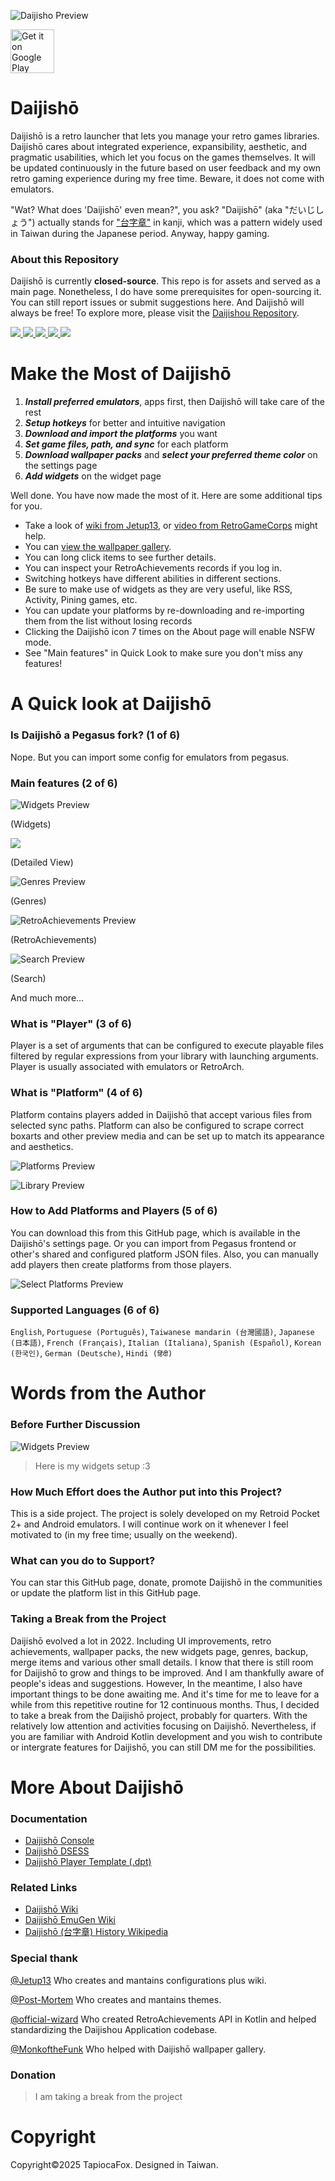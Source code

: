 ![Daijisho Preview](/imgs/cover_new.png)

<a href='https://play.google.com/store/apps/details?id=com.magneticchen.daijishou'><img alt='Get it on Google Play' src='https://cdn.rawgit.com/steverichey/google-play-badge-svg/master/img/en_get.svg' height='70px'/></a>

# Daijishō

Daijishō is a retro launcher that lets you manage your retro games libraries. Daijishō cares about integrated experience, expansibility, aesthetic, and pragmatic usabilities, which let you focus on the games themselves. It will be updated continuously in the future based on user feedback and my own retro gaming experience during my free time. Beware, it does not come with emulators.

"Wat? What does 'Daijishō' even mean?", you ask? "Daijishō" (aka "だいじしょう") actually stands for ["台字章"](https://zh.wikipedia.org/wiki/%E8%87%BA%E7%81%A3%E7%B8%BD%E7%9D%A3%E5%BA%9C%E6%96%87%E5%AE%98%E6%9C%8D%E8%A3%9D) in kanji, which was a pattern widely used in Taiwan during the Japanese period. Anyway, happy gaming.

### About this Repository
Daijishō is currently **closed-source**. This repo is for assets and served as a main page. Nonetheless, I do have some prerequisites for open-sourcing it. You can still report issues or submit suggestions here. And Daijishō will always be free! To explore more, please visit the [Daijishou Repository](https://github.com/Daijishou).

<a href="https://discord.com/invite/nJbxdT3QQE" target="_blank">
    <img src="https://img.shields.io/discord/965270127312535592?label=&logo=discord&logoColor=ffffff&color=5865F2&labelColor=404EED">
</a>
<a href="https://www.youtube.com/channel/UCLdTuA-K8bw4zLczwWwxEaA" target="_blank">
    <img src="https://img.shields.io/static/v1?label=&message=subscribe&style=flat&logo=youtube&logoColor=ffffff&color=FF0000&labelColor=cc0000">
</a>
<a href="https://github.com/magneticchen/Daijishou/actions/workflows/update_indices.yml" target="_blank">
    <img src="https://github.com/magneticchen/Daijishou/actions/workflows/indices.yml/badge.svg">
</a>
<a href="https://github.com/magneticchen/Daijishou/releases" target="_blank">
    <img src="https://img.shields.io/github/v/release/magneticchen/Daijishou?logo=android">
</a>
<a href="/release-notes/1_4_release_note.md" target="_blank">
    <img src="https://img.shields.io/static/v1?label=release+note&message=1.4&style=flat">
</a>

# Make the Most of Daijishō
 1. ***Install preferred emulators***, apps first, then Daijishō will take care of the rest
 2. ***Setup hotkeys*** for better and intuitive navigation
 3. ***Download and import the platforms*** you want
 4. ***Set game files, path, and sync*** for each platform
 5. ***Download wallpaper packs*** and ***select your preferred theme color*** on the settings page
 6. ***Add widgets*** on the widget page
 
Well done. You have now made the most of it. Here are some additional tips for you.
 - Take a look of [wiki from Jetup13](https://github.com/Jetup13/Retroid-Pocket-2-Plus-Wiki/wiki/Front-Ends#daijishou), or [video from RetroGameCorps](https://www.youtube.com/watch?v=l-AhfEGuMao) might help.
 - You can [view the wallpaper gallery](https://daijishou.github.io/Gallery/).
 - You can long click items to see further details.
 - You can inspect your RetroAchievements records if you log in.
 - Switching hotkeys have different abilities in different sections.
 - Be sure to make use of widgets as they are very useful, like RSS, Activity, Pining games, etc.
 - You can update your platforms by re-downloading and re-importing them from the list without losing records
 - Clicking the Daijishō icon 7 times on the About page will enable NSFW mode.
 - See "Main features" in Quick Look to make sure you don't miss any features!

# A Quick look at Daijishō
### Is Daijishō a Pegasus fork? (1 of 6)
Nope. But you can import some config for emulators from pegasus.

### Main features (2 of 6)

![Widgets Preview](/imgs/widgets_4.png)

(Widgets)

![](/release-notes/1_4_release_note/appearance_general.png)

(Detailed View)

![Genres Preview](/imgs/genres_3.png)

(Genres)

![RetroAchievements Preview](/imgs/achievement_7.png)

(RetroAchievements)

![Search Preview](/imgs/search_2.png)

(Search)

And much more...

### What is "Player" (3 of 6)
Player is a set of arguments that can be configured to execute playable files filtered by regular expressions from your library with launching arguments. Player is usually associated with emulators or RetroArch.

### What is "Platform" (4 of 6)
Platform contains players added in Daijishō that accept various files from selected sync paths. Platform can also be configured to scrape correct boxarts and other preview media and can be set up to match its appearance and aesthetics.

![Platforms Preview](/imgs/platform_collection_wallpaper_view_2.png)

![Library Preview](/imgs/platform_library_3.png)

### How to Add Platforms and Players (5 of 6)
You can download this from this GitHub page, which is available in the Daijishō's settings page. Or you can import from Pegasus frontend or other's shared and configured platform JSON files. Also, you can manually add players then create platforms from those players.

![Select Platforms Preview](/imgs/download_platforms_2.png)


### Supported Languages (6 of 6)
`English`, `Portuguese (Português)`, `Taiwanese mandarin (台灣國語)`, `Japanese (日本語)`, `French (Français)`, `Italian (Italiana)`, `Spanish (Español)`, `Korean (한국인)`, `German (Deutsche)`, `Hindi (हिंदी)`

# Words from the Author
### Before Further Discussion
![Widgets Preview](/imgs/tapicofox_widgets.png)
> Here is my widgets setup :3
### How Much Effort does the Author put into this Project?
This is a side project. The project is solely developed on my Retroid Pocket 2+ and Android emulators. I will continue work on it whenever I feel motivated to (in my free time; usually on the weekend).

### What can you do to Support?
You can star this GitHub page, donate, promote Daijishō in the communities or update the platform list in this GitHub page.

### Taking a Break from the Project
Daijishō evolved a lot in 2022. Including UI improvements, retro achievements, wallpaper packs, the new widgets page, genres, backup, merge items and various other small details. I know that there is still room for Daijishō to grow and things to be improved. And I am thankfully aware of people's ideas and suggestions. However, In the meantime, I also have important things to be done awaiting me. And it's time for me to leave for a while from this repetitive routine for 12 continuous months. Thus, I decided to take a break from the Daijishō project, probably for quarters. With the relatively low attention and activities focusing on Daijishō. Nevertheless, if you are familiar with Android Kotlin development and you wish to contribute or intergrate features for Daijishō, you can still DM me for the possibilities.


# More About Daijishō
### Documentation
 - [Daijishō Console](/docs/daijishou_console.md)
 - [Daijishō DSESS](/docs/dsess.md)
 - [Daijishō Player Template (.dpt)](/docs/daijishou_player_template.md)

### Related Links
 - [Daijishō Wiki](https://github.com/TapiocaFox/Daijishou/wiki)
 - [Daijishō EmuGen Wiki](https://emulation.gametechwiki.com/index.php/Daijish%C5%8D)
 - [Daijishō (台字章) History Wikipedia](https://zh.wikipedia.org/wiki/%E8%87%BA%E7%81%A3%E7%B8%BD%E7%9D%A3%E5%BA%9C%E6%96%87%E5%AE%98%E6%9C%8D%E8%A3%9D)

### Special thank
[@Jetup13](https://www.github.com/Jetup13) Who creates and mantains configurations plus wiki.

[@Post-Mortem](https://www.github.com/Post-Mortem) Who creates and mantains themes.

[@official-wizard](https://www.github.com/official-wizard) Who created RetroAchievements API in Kotlin and helped standardizing the Daijishou Application codebase.

[@MonkoftheFunk](https://www.github.com/MonkoftheFunk) Who helped with Daijishō wallpaper gallery.

### Donation
<!--  - [PayPal](https://paypal.me/magneticchen) -->

> I am taking a break from the project

<!-- [Patreon](https://www.patreon.com/magneticchen) -->

# Copyright
Copyright©2025 TapiocaFox. Designed in Taiwan.
